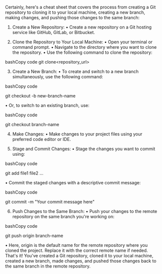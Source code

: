 Certainly, here's a cheat sheet that covers the process from creating a Git repository to cloning it to your local machine, creating a new branch, making changes, and pushing those changes to the same branch:


1. Create a New Repository:
• Create a new repository on a Git hosting service like GitHub, GitLab, or Bitbucket.

2. Clone the Repository to Your Local Machine:
• Open your terminal or command prompt.
• Navigate to the directory where you want to clone the repository.
• Use the following command to clone the repository:


bashCopy code
git clone<repository_url> 



3. Create a New Branch:
• To create and switch to a new branch simultaneously, use the following command:


bashCopy code

git checkout -b new-branch-name 

• Or, to switch to an existing branch, use:

bashCopy code

git checkout branch-name 


4. Make Changes:
• Make changes to your project files using your preferred code editor or IDE.


5. Stage and Commit Changes:
• Stage the changes you want to commit using:

bashCopy code

git add file1 file2 ... 

• Commit the staged changes with a descriptive commit message:

bashCopy code

git commit -m "Your commit message here"


6. Push Changes to the Same Branch:
• Push your changes to the remote repository on the same branch you're working on:

bashCopy code

git push origin branch-name 


• Here, origin is the default name for the remote repository where you cloned the project. Replace it with the correct remote name if needed.
That's it! You've created a Git repository, cloned it to your local machine, created a new branch, made changes, and pushed those changes back to the same branch in the remote repository.
